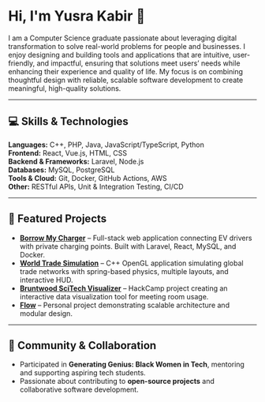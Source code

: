 # Hi, I'm Yusra Kabir 👋

I am a Computer Science graduate passionate about leveraging digital transformation to solve real-world problems for people and businesses. I enjoy designing and building tools and applications that are intuitive, user-friendly, and impactful, ensuring that solutions meet users’ needs while enhancing their experience and quality of life. My focus is on combining thoughtful design with reliable, scalable software development to create meaningful, high-quality solutions.

---

## 💻 Skills & Technologies

**Languages:** C++, PHP, Java, JavaScript/TypeScript, Python  
**Frontend:** React, Vue.js, HTML, CSS  
**Backend & Frameworks:** Laravel, Node.js  
**Databases:** MySQL, PostgreSQL  
**Tools & Cloud:** Git, Docker, GitHub Actions, AWS  
**Other:** RESTful APIs, Unit & Integration Testing, CI/CD  

---

## 📂 Featured Projects

- **[Borrow My Charger](link)** – Full-stack web application connecting EV drivers with private charging points. Built with Laravel, React, MySQL, and Docker.  
- **[World Trade Simulation](link)** – C++ OpenGL application simulating global trade networks with spring-based physics, multiple layouts, and interactive HUD.  
- **[Bruntwood SciTech Visualizer](link)** – HackCamp project creating an interactive data visualization tool for meeting room usage.  
- **[Flow](link)** – Personal project demonstrating scalable architecture and modular design.  

---

## 🌱 Community & Collaboration

- Participated in **Generating Genius: Black Women in Tech**, mentoring and supporting aspiring tech students.  
- Passionate about contributing to **open-source projects** and collaborative software development.  


